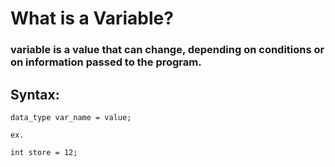# What is a Variable?
### variable is a value that can change, depending on conditions or on information passed to the program.

## Syntax:
```
data_type var_name = value;

ex.

int store = 12;
```
